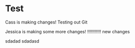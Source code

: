 # Test
Cass is making changes!
Testing out Git

Jessica is making some more changes! 
!!!!!!!!!!!
new changes

sdadad
sdadasd